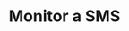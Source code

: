 ---
title: Monitor a SMS
description: About the monitoring of an SMS delivery
feature: SMS
role: User
level: Beginner, Intermediate
---